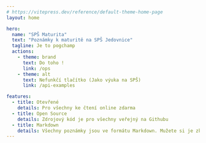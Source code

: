 ```yaml
---
# https://vitepress.dev/reference/default-theme-home-page
layout: home

hero:
  name: "SPŠ Maturita"
  text: "Poznámky k maturitě na SPŠ Jedovnice"
  tagline: Je to pogchamp
  actions:
    - theme: brand
      text: Do toho !
      link: /ops
    - theme: alt
      text: Nefunkčí tlačítko (Jako výuka na SPŠ)
      link: /api-examples

features:
  - title: Otevřené
    details: Pro všechny ke čtení online zdarma
  - title: Open Source
    details: Zdrojový kód je pro všechny veřejný na Githubu
  - title: Markdown
    details: Všechny poznámky jsou ve formátu Markdown. Mužete si je zkopírovat do vašeho oblíbeného poznákového softwaru (např. Obsidian)
---
```


